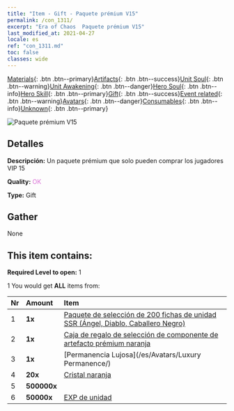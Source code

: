 ```yaml
---
title: "Item - Gift - Paquete prémium V15"
permalink: /con_1311/
excerpt: "Era of Chaos  Paquete prémium V15"
last_modified_at: 2021-04-27
locale: es
ref: "con_1311.md"
toc: false
classes: wide
---
```

 [Materials](/ItemsES/){: .btn .btn--primary}[Artifacts](/ItemsES/Artifacts/){: .btn .btn--success}[Unit Soul](/ItemsES/UnitSoul/){: .btn .btn--warning}[Unit Awakening](/ItemsES/UnitAwakening/){: .btn .btn--danger}[Hero Soul](/ItemsES/HeroSoul/){: .btn .btn--info}[Hero Skill](/ItemsES/HeroSkill/){: .btn .btn--primary}[Gift](/ItemsES/Gift/){: .btn .btn--success}[Event related](/ItemsES/Events/){: .btn .btn--warning}[Avatars](/ItemsES/Avatars/){: .btn .btn--danger}[Consumables](/ItemsES/Consumables/){: .btn .btn--info}[Unknown](/ItemsES/Unknown/){: .btn .btn--primary}

 ![Paquete prémium V15](/images/t/i_905015.png)

## Detalles
 **Descripción:** Un paquete prémium que solo pueden comprar los jugadores VIP 15

 **Quality:** <span style="color: #DA70D6">OK</span>

 **Type:** Gift

## Gather

  None

## This item contains:

 **Required Level to open:** 1

 1 You would get **ALL** items  from:

  | Nr | Amount |     Item    |
  |:---|:-------|:------------|
  | 1 |  **1x** | [Paquete de selección de 200 fichas de unidad SSR (Ángel, Diablo, Caballero Negro)](/ItemsES/con_1323/) |  | 
  | 2 |  **1x** | [Caja de regalo de selección de componente de artefacto prémium naranja](/ItemsES/con_1315/) |  | 
  | 3 |  **1x** | [Permanencia Lujosa](/es/Avatars/Luxury Permanence/) |  | 
  | 4 |  **20x** | [Cristal naranja](/ItemsES/con_730/) |  | 
  | 5 |  **500000x** | <i class="fas fa-coins"/> |  | 
  | 6 |  **50000x** | [EXP de unidad](/ItemsES/con_902/) |  | 
